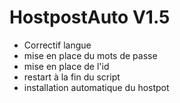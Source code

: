 # HostpostAuto V1.5

- Correctif langue
- mise en place du mots de passe
- mise en place de l'id
- restart à la fin du script
- installation automatique du hostpot
